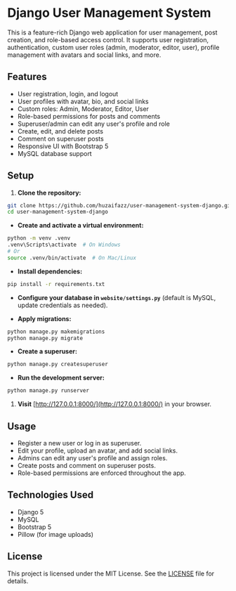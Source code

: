 
# Django User Management System

This is a feature-rich Django web application for user management, post creation, and role-based access control. It supports user registration, authentication, custom user roles (admin, moderator, editor, user), profile management with avatars and social links, and more.

## Features

- User registration, login, and logout
- User profiles with avatar, bio, and social links
- Custom roles: Admin, Moderator, Editor, User
- Role-based permissions for posts and comments
- Superuser/admin can edit any user's profile and role
- Create, edit, and delete posts
- Comment on superuser posts
- Responsive UI with Bootstrap 5
- MySQL database support

## Setup

1. **Clone the repository:**

```bash
git clone https://github.com/huzaifazz/user-management-system-django.git
cd user-management-system-django
```

- **Create and activate a virtual environment:**

```bash
python -m venv .venv
.venv\Scripts\activate  # On Windows
# Or
source .venv/bin/activate  # On Mac/Linux
```

- **Install dependencies:**

```bash
pip install -r requirements.txt
```

- **Configure your database in `website/settings.py`** (default is MySQL, update credentials as needed).

- **Apply migrations:**

```bash
python manage.py makemigrations
python manage.py migrate
```

- **Create a superuser:**

```bash
python manage.py createsuperuser
```

- **Run the development server:**

```bash
python manage.py runserver
```

1. **Visit** [http://127.0.0.1:8000/](http://127.0.0.1:8000/) in your browser.

## Usage

- Register a new user or log in as superuser.
- Edit your profile, upload an avatar, and add social links.
- Admins can edit any user's profile and assign roles.
- Create posts and comment on superuser posts.
- Role-based permissions are enforced throughout the app.

## Technologies Used

- Django 5
- MySQL
- Bootstrap 5
- Pillow (for image uploads)

## License

This project is licensed under the MIT License. See the [LICENSE](LICENSE) file for details.
